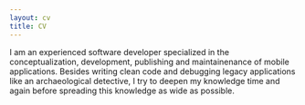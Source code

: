 ```yaml
---
layout: cv
title: CV
---
```


I am an experienced software developer specialized in the conceptualization, development, publishing and maintainenance of mobile applications. Besides writing clean code and debugging legacy applications like an archaeological detective, I try to deepen my knowledge time and again before spreading this knowledge as wide as possible.